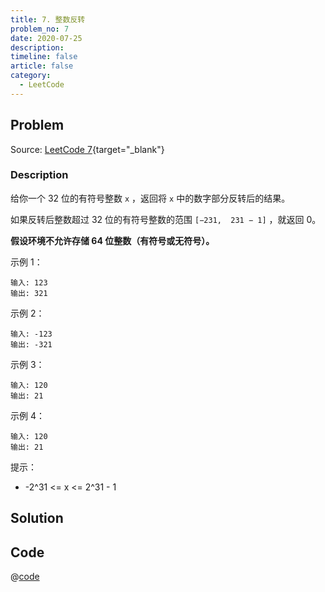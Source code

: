```yaml
---
title: 7. 整数反转
problem_no: 7
date: 2020-07-25
description:
timeline: false
article: false
category:
  - LeetCode
---
```


<!-- Description. -->

<!-- more -->

## Problem

Source: [LeetCode 7](https://leetcode-cn.com/problems/reverse-integer/){target="_blank"}

### Description

给你一个 32 位的有符号整数 `x` ，返回将 `x` 中的数字部分反转后的结果。

如果反转后整数超过 32 位的有符号整数的范围 `[−231,  231 − 1]` ，就返回 0。

**假设环境不允许存储 64 位整数（有符号或无符号）。**

示例 1：

```text
输入: 123
输出: 321
```

示例 2：

```text
输入: -123
输出: -321
```

示例 3：

```text
输入: 120
输出: 21
```

示例 4：

```text
输入: 120
输出: 21
```

提示：

- -2^31 <= x <= 2^31 - 1

## Solution

## Code

@[code](@IOI/7-main.cpp)
